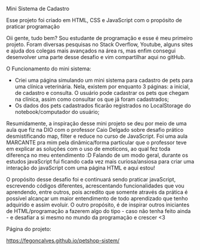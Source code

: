 Mini Sistema de Cadastro

Esse projeto foi criado em HTML, CSS e JavaScript com o propósito de praticar programação

Oii gente, tudo bem?
Sou estudante de programação e esse é meu primeiro projeto. Foram diversas pesquisas no Stack Overflow, Youtube, alguns sites e ajuda dos colegas mais avançados na área rs, mas enfim consegui desenvolver uma parte desse desafio e vim compartilhar aqui no gitHub.


O Funcionamento do mini sistema:
- Criei uma página simulando um mini sistema para cadastro de pets para uma clínica veterinária. Nela, existem por enquanto 3 páginas: a inicial, de cadastro e consulta. O usuário pode cadastrar os pets que chegam na clínica, assim como consultar os que já foram cadastrados;
- Os dados dos pets cadastrados ficarão registrados no LocalStorage do notebook/computador do usuário;


Resumidamente, a inspiração desse mini projeto se deu por meio de uma aula que fiz na DIO com o professor Caio Delgado sobre desafio prático desmistificando map, filter e reduce no curso de JavaScript.  Foi uma aula MARCANTE pra mim pela dinâmica/forma particular que o professor teve em explicar as soluções com o uso de emoticons, ao qual fez toda diferença no meu entendimento :D 
Falando de um modo geral, durante os estudos javaScript fui ficando cada vez mais curiosa/ansiosa para criar uma interação do javaScript com uma página HTML e aqui estou!


O propósito desse desafio foi e continuará sendo praticar javaScript, escrevendo códigos diferentes, acrescentando funcionalidades que vou aprendendo, entre outros, pois acredito que somente através da prática é possível alcançar um maior entendimento de todo aprendizado que tenho adquirido e assim evoluir. O outro propósito, é de inspirar outros iniciantes de HTML/programação a fazerem algo do tipo - caso não tenha feito ainda - e desafiar a si mesmo no mundo da programação e crescer <3 

Página do projeto:

https://fegoncalves.github.io/petshop-sistem/
